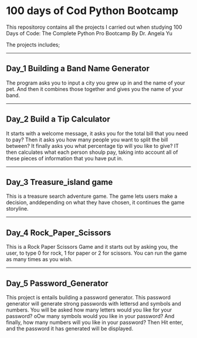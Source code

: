 # 100 days of Cod Python Bootcamp

This repositoroy contains all the projects I carried out when studying 100 Days of Code: 
The Complete Python Pro Bootcamp By Dr. Angela Yu 

The projects includes;

--- 
## Day_1 Building a Band Name Generator

The program asks you to input a city you grew up in and the name of your pet. And then it combines those together and gives you the name of your band.

---
## Day_2 Build a Tip Calculator

It starts with a welcome message, it asks you for the total bill that you need to pay? Then it asks you how many people you want to split the bill between? It finally asks you what percentage tip will you like to give? IT then calculates what each person shoulp pay, taking into account all of these pieces of information that you have put in.

---
## Day_3 Treasure_island game

This is a treasure search adventure game. The game lets users make a decision, anddepending on what they have chosen, it continues the game storyline.

---
## Day_4 Rock_Paper_Scissors

This is a Rock Paper Scissors Game and it starts out by asking you, the user, to type 0 for rock, 1 for paper or 2 for scissors. You can run the game as many times as you wish.

---
## Day_5 Password_Generator

 This project is entails building a password generator. This password generator will generate strong passwords with lettersd and symbols and numbers. You will be asked how many letters would you like for your password? oOw many symbols would you like in your password? And finally, how many numbers will you like in your password? Then Hit enter, and the password it has generated will be displayed.
